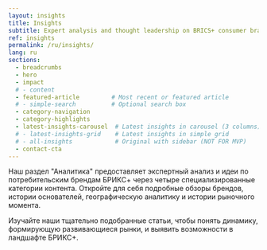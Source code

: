 ```yaml
---
layout: insights
title: Insights
subtitle: Expert analysis and thought leadership on BRICS+ consumer brands
ref: insights
permalink: /ru/insights/
lang: ru
sections:
  - breadcrumbs
  - hero
  - impact
  # - content
  - featured-article         # Most recent or featured article
  # - simple-search          # Optional search box
  - category-navigation
  - category-highlights
  - latest-insights-carousel  # Latest insights in carousel (3 columns)
  # - latest-insights-grid    # Latest insights in simple grid
  # - all-insights            # Original with sidebar (NOT FOR MVP)
  - contact-cta
---
```


Наш раздел "Аналитика" предоставляет экспертный анализ и идеи по потребительским брендам БРИКС+ через четыре специализированные категории контента. Откройте для себя подробные обзоры брендов, истории основателей, географическую аналитику и истории рыночного момента.

Изучайте наши тщательно подобранные статьи, чтобы понять динамику, формирующую развивающиеся рынки, и выявить возможности в ландшафте БРИКС+.


